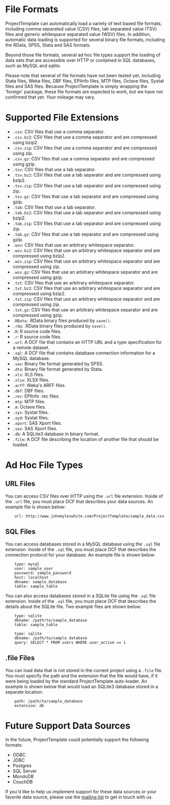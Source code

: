 # File Formats

ProjectTemplate can automatically load a variety of text based file formats, including comma separated value (CSV) files, tab separated value (TSV) files and generic whitespace separated value (WSV) files. In addition, automatic data loading is supported for several binary file formats, including the RData, SPSS, Stata and SAS formats.

Beyond those file formats, several ad hoc file types support the loading of data sets that are accessible over HTTP or contained in SQL databases, such as MySQL and sqlite.

Please note that several of file formats have not been tested yet, including Stata files, Weka files, DBF files, EPIInfo files, MTP files, Octave files, Systat files and SAS files. Because ProjectTemplate is simply wrapping the 'foreign' package, these file formats are expected to work, but we have not confirmed that yet. Your mileage may vary.

# Supported File Extensions

* `.csv`: CSV files that use a comma separator.
* `.csv.bz2`: CSV files that use a comma separator and are compressed using bzip2.
* `.csv.zip`: CSV files that use a comma separator and are compressed using zip.
* `.csv.gz`: CSV files that use a comma separator and are compressed using gzip.
* `.tsv`: CSV files that use a tab separator.
* `.tsv.bz2`: CSV files that use a tab separator and are compressed using bzip2.
* `.tsv.zip`: CSV files that use a tab separator and are compressed using zip.
* `.tsv.gz`: CSV files that use a tab separator and are compressed using gzip.
* `.tab`: CSV files that use a tab separator.
* `.tab.bz2`: CSV files that use a tab separator and are compressed using bzip2.
* `.tab.zip`: CSV files that use a tab separator and are compressed using zip.
* `.tab.gz`: CSV files that use a tab separator and are compressed using gzip.
* `.wsv`: CSV files that use an arbitrary whitespace separator.
* `.wsv.bz2`: CSV files that use an arbitrary whitespace separator and are compressed using bzip2.
* `.wsv.zip`: CSV files that use an arbitrary whitespace separator and are compressed using zip.
* `.wsv.gz`: CSV files that use an arbitrary whitespace separator and are compressed using gzip.
* `.txt`: CSV files that use an arbitrary whitespace separator.
* `.txt.bz2`: CSV files that use an arbitrary whitespace separator and are compressed using bzip2.
* `.txt.zip`: CSV files that use an arbitrary whitespace separator and are compressed using zip.
* `.txt.gz`: CSV files that use an arbitrary whitespace separator and are compressed using gzip.
* `.RData`: .RData binary files produced by `save()`.
* `.rda`: .RData binary files produced by `save()`.
* `.R`: R source code files.
* `.r`: R source code files.
* `.url`: A DCF file that contains an HTTP URL and a type specification for a remote dataset.
* `.sql`: A DCF file that contains database connection information for a MySQL database.
* `.sav`: Binary file format generated by SPSS.
* `.dta`: Binary file format generated by Stata.
* `.xls`: XLS files.
* `.xlsx`: XLSX files.
* `.arff`: Weka's ARFF files.
* `.dbf`: DBF files.
* `.rec`: EPIInfo .rec files.
* `.mtp`: MTP files.
* `.m`: Octave files.
* `.sys`: Systat files.
* `.syd`: Systat files.
* `.xport`: SAS Xport files.
* `.sas`: SAS Xport files.
* `.db`: A SQLite3 database in binary format.
* `.file`: A DCF file describing the location of another file that should be loaded.

# Ad Hoc File Types

## URL Files
You can access CSV files over HTTP using the `.url` file extension. Inside
of the `.url` file, you must place DCF that describes your data sources.
An example file is shown below:

		url: http://www.johnmyleswhite.com/ProjectTemplate/sample_data.csv

## SQL Files
You can access databases stored in a MySQL database using the `.sql` file
extension. Inside of the `.sql` file, you must place DCF that describes
the connection protocol for your database. An example file is shown below:

		type: mysql
		user: sample_user
		password: sample_password
		host: localhost
		dbname: sample_database
		table: sample_table

You can also access databases stored in a SQLite file using the `.sql` file
extension. Inside of the `.sql` file, you must place DCF that describes
the details about the SQLite file. Two example files are shown below:

		type: sqlite
		dbname: /path/to/sample_database
		table: sample_table

		type: sqlite
		dbname: /path/to/sample_database
		query: SELECT * FROM users WHERE user_active == 1

## .file Files
You can load data that is not stored in the current project using a `.file` file. You must specify the path and the extension that the file would have, if it were being loaded by the standard ProjectTemplate auto-loader. An example is shown below that would load an SQLite3 database stored in a separate location:

		path: /path/to/sample_database
		extension: db

# Future Support Data Sources
In the future, ProjectTemplate could potentially support the following formats:

* ODBC
* JDBC
* Postgres
* SQL Server
* MondoDB
* CouchDB

If you'd like to help us implement support for these data sources or your favorite data source, please use the [mailing list](./mailing_list.html) to get in touch with us.
